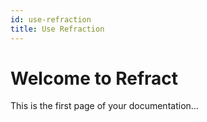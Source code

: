 ```yaml
---
id: use-refraction
title: Use Refraction
---
```


# Welcome to Refract

This is the first page of your documentation...
